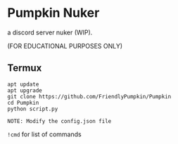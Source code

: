 # Pumpkin Nuker
a discord server nuker (WIP).

(FOR EDUCATIONAL PURPOSES ONLY)




<h2>Termux</h2>

```
apt update
apt upgrade
git clone https://github.com/FriendlyPumpkin/Pumpkin
cd Pumpkin
python script.py

NOTE: Modify the config.json file
```

```!cmd``` for list of commands